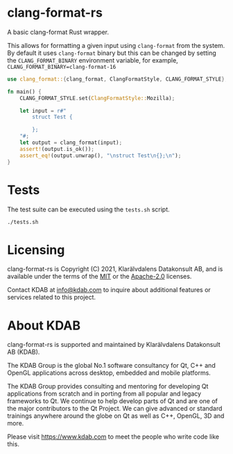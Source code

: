 <!--
SPDX-FileCopyrightText: 2021 Klarälvdalens Datakonsult AB, a KDAB Group company <info@kdab.com>
SPDX-FileContributor: Andrew Hayzen <andrew.hayzen@kdab.com>

SPDX-License-Identifier: MIT OR Apache-2.0
-->

# clang-format-rs

A basic clang-format Rust wrapper.

This allows for formatting a given input using `clang-format` from the system.
By default it uses `clang-format` binary but this can be changed by setting the
`CLANG_FORMAT_BINARY` environment variable, for example,
`CLANG_FORMAT_BINARY=clang-format-16`

```rust
use clang_format::{clang_format, ClangFormatStyle, CLANG_FORMAT_STYLE};

fn main() {
    CLANG_FORMAT_STYLE.set(ClangFormatStyle::Mozilla);

    let input = r#"
        struct Test {

        };
    "#;
    let output = clang_format(input);
    assert!(output.is_ok());
    assert_eq!(output.unwrap(), "\nstruct Test\n{};\n");
}
```

# Tests

The test suite can be executed using the `tests.sh` script.

```bash
./tests.sh
```

# Licensing

clang-format-rs is Copyright (C) 2021, Klarälvdalens Datakonsult AB, and is available under
the terms of the [MIT](https://github.com/KDAB/clang-format-rs/blob/main/LICENSES/MIT.txt)
or the [Apache-2.0](https://github.com/KDAB/clang-format-rs/blob/main/LICENSES/Apache-2.0.txt)
licenses.

Contact KDAB at <info@kdab.com> to inquire about additional features or
services related to this project.

# About KDAB

clang-format-rs is supported and maintained by Klarälvdalens Datakonsult AB (KDAB).

The KDAB Group is the global No.1 software consultancy for Qt, C++ and
OpenGL applications across desktop, embedded and mobile platforms.

The KDAB Group provides consulting and mentoring for developing Qt applications
from scratch and in porting from all popular and legacy frameworks to Qt.
We continue to help develop parts of Qt and are one of the major contributors
to the Qt Project. We can give advanced or standard trainings anywhere
around the globe on Qt as well as C++, OpenGL, 3D and more.

Please visit https://www.kdab.com to meet the people who write code like this.
